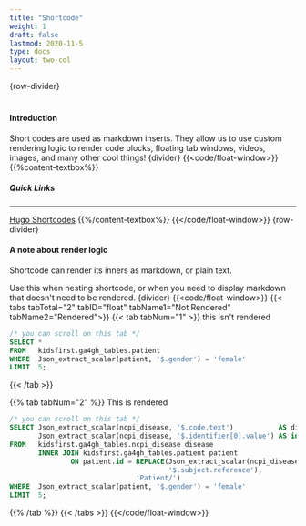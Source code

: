 ```yaml
---
title: "Shortcode"
weight: 1
draft: false
lastmod: 2020-11-5
type: docs
layout: two-col
---
```

{row-divider}
#
#### Introduction
Short codes are used as markdown inserts. They allow us to use custom rendering logic to render code blocks, floating tab windows, videos, images, and many other cool things!
{divider}
{{<code/float-window>}}
{{%content-textbox%}}
##### Quick Links
---
[Hugo Shortcodes](https://gohugo.io/content-management/shortcodes/)
{{%/content-textbox%}}
{{</code/float-window>}}
{row-divider}
#### A note about render logic
Shortcode can render its inners as markdown, or plain text.

Use this when nesting shortcode, or when you need to display markdown that doesn't need to be rendered.
{divider}
{{<code/float-window>}}
{{< tabs tabTotal="2" tabID="float" tabName1="Not Rendered" tabName2="Rendered">}}
{{< tab tabNum="1" >}}
this isn't rendered
``` SQL
/* you can scroll on this tab */
SELECT * 
FROM   kidsfirst.ga4gh_tables.patient 
WHERE  Json_extract_scalar(patient, '$.gender') = 'female' 
LIMIT  5; 
```
{{< /tab >}}

{{% tab tabNum="2" %}}
This is rendered
``` SQL
/* you can scroll on this tab */
SELECT Json_extract_scalar(ncpi_disease, '$.code.text')           AS disease, 
       Json_extract_scalar(ncpi_disease, '$.identifier[0].value') AS identifier 
FROM   kidsfirst.ga4gh_tables.ncpi_disease disease 
       INNER JOIN kidsfirst.ga4gh_tables.patient patient 
               ON patient.id = REPLACE(Json_extract_scalar(ncpi_disease, 
                                       '$.subject.reference'), 
                               'Patient/') 
WHERE  Json_extract_scalar(patient, '$.gender') = 'female' 
LIMIT  5; 
```
{{% /tab %}}
{{< /tabs >}}
{{</code/float-window>}}
